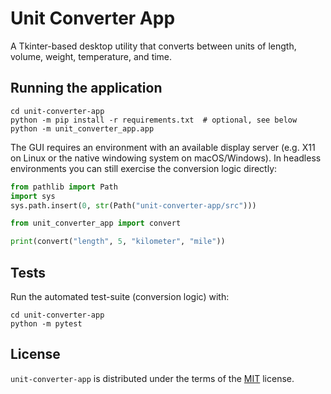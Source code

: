 # Unit Converter App

A Tkinter-based desktop utility that converts between units of length, volume,
weight, temperature, and time.

## Running the application

```console
cd unit-converter-app
python -m pip install -r requirements.txt  # optional, see below
python -m unit_converter_app.app
```

The GUI requires an environment with an available display server (e.g. X11 on
Linux or the native windowing system on macOS/Windows). In headless
environments you can still exercise the conversion logic directly:

```python
from pathlib import Path
import sys
sys.path.insert(0, str(Path("unit-converter-app/src")))

from unit_converter_app import convert

print(convert("length", 5, "kilometer", "mile"))
```

## Tests

Run the automated test-suite (conversion logic) with:

```console
cd unit-converter-app
python -m pytest
```

## License

`unit-converter-app` is distributed under the terms of the
[MIT](https://spdx.org/licenses/MIT.html) license.
